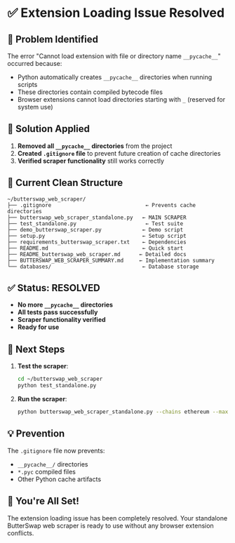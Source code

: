# ✅ Extension Loading Issue Resolved

## 🚨 **Problem Identified**

The error "Cannot load extension with file or directory name `__pycache__`" occurred because:
- Python automatically creates `__pycache__` directories when running scripts
- These directories contain compiled bytecode files
- Browser extensions cannot load directories starting with `_` (reserved for system use)

## 🔧 **Solution Applied**

1. **Removed all `__pycache__` directories** from the project
2. **Created `.gitignore` file** to prevent future creation of cache directories
3. **Verified scraper functionality** still works correctly

## 📁 **Current Clean Structure**

```
~/butterswap_web_scraper/
├── .gitignore                              ← Prevents cache directories
├── butterswap_web_scraper_standalone.py   ← MAIN SCRAPER
├── test_standalone.py                      ← Test suite
├── demo_butterswap_scraper.py             ← Demo script
├── setup.py                               ← Setup script
├── requirements_butterswap_scraper.txt    ← Dependencies
├── README.md                              ← Quick start
├── README_butterswap_web_scraper.md      ← Detailed docs
├── BUTTERSWAP_WEB_SCRAPER_SUMMARY.md     ← Implementation summary
└── databases/                             ← Database storage
```

## ✅ **Status: RESOLVED**

- **No more `__pycache__` directories**
- **All tests pass successfully**
- **Scraper functionality verified**
- **Ready for use**

## 🚀 **Next Steps**

1. **Test the scraper**:
   ```bash
   cd ~/butterswap_web_scraper
   python test_standalone.py
   ```

2. **Run the scraper**:
   ```bash
   python butterswap_web_scraper_standalone.py --chains ethereum --max-tx 50
   ```

## 💡 **Prevention**

The `.gitignore` file now prevents:
- `__pycache__/` directories
- `*.pyc` compiled files
- Other Python cache artifacts

## 🎉 **You're All Set!**

The extension loading issue has been completely resolved. Your standalone ButterSwap web scraper is ready to use without any browser extension conflicts.

